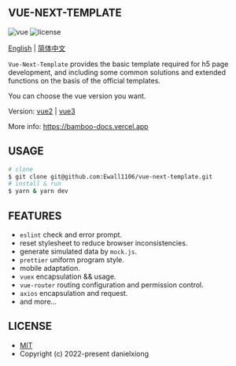 ## VUE-NEXT-TEMPLATE

<p>
  <a>
    <img src="https://img.shields.io/badge/vue-3.2.37-brightgreen.svg" alt="vue">
  </a>

  <a>
    <img src="https://img.shields.io/github/license/mashape/apistatus.svg" alt="license">
  </a>
</p>

[English](https://github.com/Ewall1106/vue-next-template/blob/main/README.md) | [简体中文](https://github.com/Ewall1106/vue-next-template/blob/main/README.zh.md)

`Vue-Next-Template` provides the basic template required for h5 page development, and including some common solutions and extended functions on the basis of the official templates.

You can choose the vue version you want.

Version: [vue2](https://github.com/Ewall1106/vue-h5-template) | [vue3](https://github.com/Ewall1106/vue-next-template)

More info: https://bamboo-docs.vercel.app

## USAGE

```bash
# clone
$ git clone git@github.com:Ewall1106/vue-next-template.git
# install & run
$ yarn & yarn dev
```

## FEATURES

- `eslint` check and error prompt.
- reset stylesheet to reduce browser inconsistencies.
- generate simulated data by `mock.js`.
- `prettier` uniform program style.
- mobile adaptation.
- `vuex` encapsulation && usage.
- `vue-router` routing configuration and permission control.
- `axios` encapsulation and request.
- and more...

## LICENSE

- [MIT](https://github.com/Ewall1106/vue-next-template/blob/main/LICENSE)
- Copyright (c) 2022-present danielxiong
